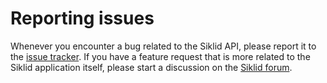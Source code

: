 # Reporting issues

Whenever you encounter a bug related to the Siklid API, please report it to
the [issue tracker](https://github.com/piscibus/siklid-api/issues). If you
have a feature request that is more related to the Siklid application itself,
please start a discussion on
the [Siklid forum](https://github.com/piscibus/siklid/discussions).

